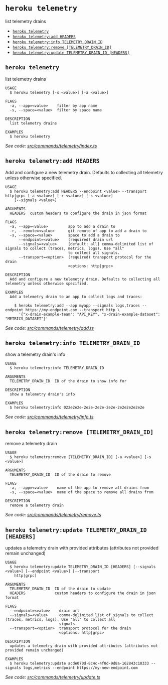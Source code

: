 `heroku telemetry`
==================

list telemetry drains

* [`heroku telemetry`](#heroku-telemetry)
* [`heroku telemetry:add HEADERS`](#heroku-telemetryadd-headers)
* [`heroku telemetry:info TELEMETRY_DRAIN_ID`](#heroku-telemetryinfo-telemetry_drain_id)
* [`heroku telemetry:remove [TELEMETRY_DRAIN_ID]`](#heroku-telemetryremove-telemetry_drain_id)
* [`heroku telemetry:update TELEMETRY_DRAIN_ID [HEADERS]`](#heroku-telemetryupdate-telemetry_drain_id-headers)

## `heroku telemetry`

list telemetry drains

```
USAGE
  $ heroku telemetry [-s <value>] [-a <value>]

FLAGS
  -a, --app=<value>    filter by app name
  -s, --space=<value>  filter by space name

DESCRIPTION
  list telemetry drains

EXAMPLES
  $ heroku telemetry
```

_See code: [src/commands/telemetry/index.ts](https://github.com/heroku/cli/blob/v10.0.0-alpha.1/packages/cli/src/commands/telemetry/index.ts)_

## `heroku telemetry:add HEADERS`

Add and configure a new telemetry drain. Defaults to collecting all telemetry unless otherwise specified.

```
USAGE
  $ heroku telemetry:add HEADERS --endpoint <value> --transport http|grpc [-a <value>] [-r <value>] [-s <value>]
    [--signals <value>]

ARGUMENTS
  HEADERS  custom headers to configure the drain in json format

FLAGS
  -a, --app=<value>         app to add a drain to
  -r, --remote=<value>      git remote of app to add a drain to
  -s, --space=<value>       space to add a drain to
      --endpoint=<value>    (required) drain url
      --signals=<value>     [default: all] comma-delimited list of signals to collect (traces, metrics, logs). Use "all"
                            to collect all signals.
      --transport=<option>  (required) transport protocol for the drain
                            <options: http|grpc>

DESCRIPTION
  Add and configure a new telemetry drain. Defaults to collecting all telemetry unless otherwise specified.

EXAMPLES
  Add a telemetry drain to an app to collect logs and traces:

    $ heroku telemetry:add --app myapp --signals logs,traces --endpoint https://my-endpoint.com --transport http \
      '{"x-drain-example-team": "API_KEY", "x-drain-example-dataset": "METRICS_DATASET"}'
```

_See code: [src/commands/telemetry/add.ts](https://github.com/heroku/cli/blob/v10.0.0-alpha.1/packages/cli/src/commands/telemetry/add.ts)_

## `heroku telemetry:info TELEMETRY_DRAIN_ID`

show a telemetry drain's info

```
USAGE
  $ heroku telemetry:info TELEMETRY_DRAIN_ID

ARGUMENTS
  TELEMETRY_DRAIN_ID  ID of the drain to show info for

DESCRIPTION
  show a telemetry drain's info

EXAMPLES
  $ heroku telemetry:info 022e2e2e-2e2e-2e2e-2e2e-2e2e2e2e2e2e
```

_See code: [src/commands/telemetry/info.ts](https://github.com/heroku/cli/blob/v10.0.0-alpha.1/packages/cli/src/commands/telemetry/info.ts)_

## `heroku telemetry:remove [TELEMETRY_DRAIN_ID]`

remove a telemetry drain

```
USAGE
  $ heroku telemetry:remove [TELEMETRY_DRAIN_ID] [-a <value>] [-s <value>]

ARGUMENTS
  TELEMETRY_DRAIN_ID  ID of the drain to remove

FLAGS
  -a, --app=<value>    name of the app to remove all drains from
  -s, --space=<value>  name of the space to remove all drains from

DESCRIPTION
  remove a telemetry drain
```

_See code: [src/commands/telemetry/remove.ts](https://github.com/heroku/cli/blob/v10.0.0-alpha.1/packages/cli/src/commands/telemetry/remove.ts)_

## `heroku telemetry:update TELEMETRY_DRAIN_ID [HEADERS]`

updates a telemetry drain with provided attributes (attributes not provided remain unchanged)

```
USAGE
  $ heroku telemetry:update TELEMETRY_DRAIN_ID [HEADERS] [--signals <value>] [--endpoint <value>] [--transport
    http|grpc]

ARGUMENTS
  TELEMETRY_DRAIN_ID  ID of the drain to update
  HEADERS             custom headers to configure the drain in json format

FLAGS
  --endpoint=<value>    drain url
  --signals=<value>     comma-delimited list of signals to collect (traces, metrics, logs). Use "all" to collect all
                        signals.
  --transport=<option>  transport protocol for the drain
                        <options: http|grpc>

DESCRIPTION
  updates a telemetry drain with provided attributes (attributes not provided remain unchanged)

EXAMPLES
  $ heroku telemetry:update acde070d-8c4c-4f0d-9d8a-162843c10333 --signals logs,metrics --endpoint https://my-new-endpoint.com
```

_See code: [src/commands/telemetry/update.ts](https://github.com/heroku/cli/blob/v10.0.0-alpha.1/packages/cli/src/commands/telemetry/update.ts)_
